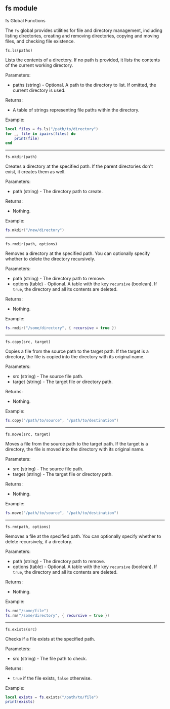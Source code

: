## fs module

fs Global Functions

The `fs` global provides utilities for file and directory management, including listing directories, creating and
removing directories, copying and moving files, and checking file existence.

`fs.ls(paths)`

Lists the contents of a directory. If no path is provided, it lists the contents of the current working directory.

Parameters:

* paths (string) - Optional. A path to the directory to list. If omitted, the current directory is used.

Returns:

* A table of strings representing file paths within the directory.

Example:

```lua
local files = fs.ls("/path/to/directory")
for _, file in ipairs(files) do
    print(file)
end
```

---

`fs.mkdir(path)`

Creates a directory at the specified path. If the parent directories don't exist, it creates them as well.

Parameters:

* path (string) - The directory path to create.

Returns:

* Nothing.

Example:

```lua
fs.mkdir("/new/directory")
```

---

`fs.rmdir(path, options)`

Removes a directory at the specified path. You can optionally specify whether to delete the directory recursively.

Parameters:

* path (string) - The directory path to remove.
* options (table) - Optional. A table with the key `recursive` (boolean). If `true`, the directory and all its contents
  are deleted.

Returns:

* Nothing.

Example:

```lua
fs.rmdir("/some/directory", { recursive = true })
```

---

`fs.copy(src, target)`

Copies a file from the source path to the target path. If the target is a directory, the file is copied into the
directory with its original name.

Parameters:

* src (string) - The source file path.
* target (string) - The target file or directory path.

Returns:

* Nothing.

Example:

```lua
fs.copy("/path/to/source", "/path/to/destination")
```

---

`fs.move(src, target)`

Moves a file from the source path to the target path. If the target is a directory, the file is moved into the directory
with its original name.

Parameters:

* src (string) - The source file path.
* target (string) - The target file or directory path.

Returns:

* Nothing.

Example:

```lua
fs.move("/path/to/source", "/path/to/destination")
```
---

`fs.rm(path, options)`

Removes a file at the specified path. You can optionally specify whether to delete recursively, if a directory.

Parameters:

* path (string) - The directory path to remove.
* options (table) - Optional. A table with the key `recursive` (boolean). If `true`, the directory and all its contents
  are deleted.

Returns:

* Nothing.

Example:

```lua
fs.rm("/some/file")
fs.rm("/some/directory", { recursive = true })
```

---

`fs.exists(src)`

Checks if a file exists at the specified path.

Parameters:

* src (string) - The file path to check.

Returns:

* `true` if the file exists, `false` otherwise.

Example:

```lua
local exists = fs.exists("/path/to/file")
print(exists)
```
